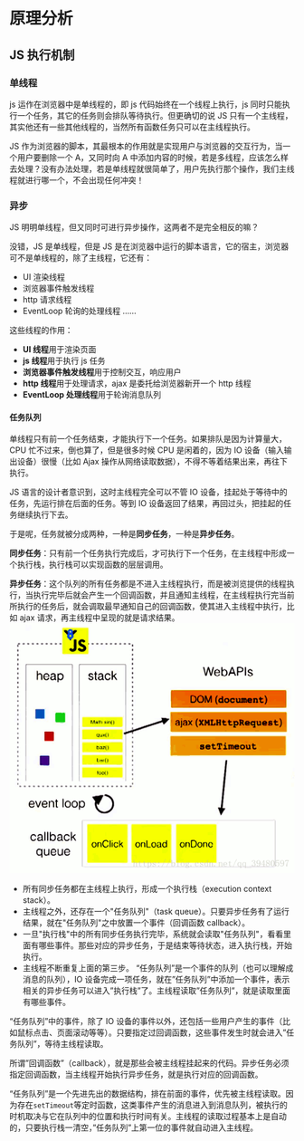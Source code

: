 # 原理分析

## JS 执行机制

### 单线程

js 运作在浏览器中是单线程的，即 js 代码始终在一个线程上执行，js 同时只能执行一个任务，其它的任务则会排队等待执行。但更确切的说 JS 只有一个主线程，其实他还有一些其他线程的，当然所有函数任务只可以在主线程执行。

JS 作为浏览器的脚本，其最根本的作用就是实现用户与浏览器的交互行为，当一个用户要删除一个 A，又同时向 A 中添加内容的时候，若是多线程，应该怎么样去处理？没有办法处理，若是单线程就很简单了，用户先执行那个操作，我们主线程就进行哪一个，不会出现任何冲突！

### 异步

JS 明明单线程，但又同时可进行异步操作，这两者不是完全相反的嘛？

没错，JS 是单线程，但是 JS 是在浏览器中运行的脚本语言，它的宿主，浏览器可不是单线程的，除了主线程，它还有：

- UI 渲染线程
- 浏览器事件触发线程
- http 请求线程
- EventLoop 轮询的处理线程
  ……

这些线程的作用：

- **UI 线程**用于渲染页面
- **js 线程**用于执行 js 任务
- **浏览器事件触发线程**用于控制交互，响应用户
- **http 线程**用于处理请求，ajax 是委托给浏览器新开一个 http 线程
- **EventLoop 处理线程**用于轮询消息队列

#### 任务队列

单线程只有前一个任务结束，才能执行下一个任务。如果排队是因为计算量大，CPU 忙不过来，倒也算了，但是很多时候 CPU 是闲着的，因为 IO 设备（输入输出设备）很慢（比如 Ajax 操作从网络读取数据），不得不等着结果出来，再往下执行。

JS 语言的设计者意识到，这时主线程完全可以不管 IO 设备，挂起处于等待中的任务，先运行排在后面的任务。等到 IO 设备返回了结果，再回过头，把挂起的任务继续执行下去。

于是呢，任务就被分成两种，一种是**同步任务**，一种是**异步任务**。

**同步任务**：只有前一个任务执行完成后，才可执行下一个任务，在主线程中形成一个执行栈，执行栈可以实现函数的层层调用。

**异步任务**：这个队列的所有任务都是不进入主线程执行，而是被浏览提供的线程执行，当执行完毕后就会产生一个回调函数，并且通知主线程，在主线程执行完当前所执行的任务后，就会调取最早通知自己的回调函数，使其进入主线程中执行，比如 ajax 请求，再主线程中呈现的就是请求结果。
![](./images/任务队列.png)

- 所有同步任务都在主线程上执行，形成一个执行栈（execution context stack）。
- 主线程之外，还存在一个"任务队列"（task queue）。只要异步任务有了运行结果，就在"任务队列"之中放置一个事件（回调函数 callback）。
- 一旦"执行栈"中的所有同步任务执行完毕，系统就会读取"任务队列"，看看里面有哪些事件。那些对应的异步任务，于是结束等待状态，进入执行栈，开始执行。
- 主线程不断重复上面的第三步。
  “任务队列”是一个事件的队列（也可以理解成消息的队列），IO 设备完成一项任务，就在”任务队列”中添加一个事件，表示相关的异步任务可以进入”执行栈”了。主线程读取”任务队列”，就是读取里面有哪些事件。

“任务队列”中的事件，除了 IO 设备的事件以外，还包括一些用户产生的事件（比如鼠标点击、页面滚动等等）。只要指定过回调函数，这些事件发生时就会进入”任务队列”，等待主线程读取。

所谓”回调函数”（callback），就是那些会被主线程挂起来的代码。异步任务必须指定回调函数，当主线程开始执行异步任务，就是执行对应的回调函数。

“任务队列”是一个先进先出的数据结构，排在前面的事件，优先被主线程读取。因为存在`setTimeout`等定时函数，这类事件产生的消息进入到消息队列，被执行的时机取决与它在队列中的位置和执行时间有关。主线程的读取过程基本上是自动的，只要执行栈一清空，”任务队列”上第一位的事件就自动进入主线程。
